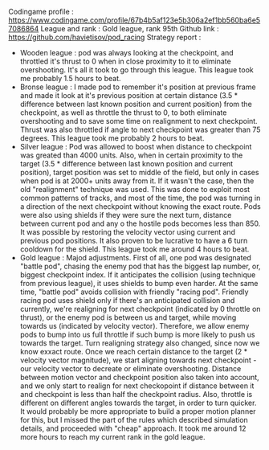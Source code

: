 Codingame profile : https://www.codingame.com/profile/67b4b5af123e5b306a2ef1bb560ba6e57086864
League and rank : Gold league, rank 95th
Github link : https://github.com/havietisov/pod_racing
Strategy report : 
 - Wooden league : pod was always looking at the checkpoint, and throttled it's thrust to 0 when in close proximity to it to eliminate overshooting. It's all it took to go through this league. This league took me probably 1.5 hours to beat. 
 - Bronse league : I made pod to remember it's position at previous frame and made it look at it's previous position at certain distance (3.5 * difference between last known position and current position) from the checkpoint, as well as throttle the thrust to 0, to both eliminate overshooting and to save some time on realignment to next checkpoint. Thrust was also throttled if angle to next checkpoint was greater than 75 degrees. This league took me probably 2 hours to beat. 
 - Silver league : Pod was allowed to boost when distance to checkpoint was greated than 4000 units. Also, when in certain proximity to the target (3.5 * difference between last known position and current position), target position was set to middle of the field, but only in cases when pod is at 2000+ units away from it. If it wasn't the case, then the old "realignment" technique was used. This was done to exploit most common patterns of tracks, and most of the time, the pod was turning in a direction of the next checkpoint without knowing the exact route. Pods were also using shields if they were sure the next turn, distance between current pod and any o the hostile pods becomes less than 850. It was possible by restoring the velocity vector using current and previous pod positions. It also proven to be lucrative to have a 6 turn cooldown for the shield. This league took me around 4 hours to beat. 
 - Gold league : Majod adjustments. First of all, one pod was designated "battle pod", chasing the enemy pod that has the biggest lap number, or, biggest checkpoint index. If it anticipates the collision (using technique from previous league), it uses shields to bump even harder. At the same time, "battle pod" avoids collision with friendly "racing pod". Friendly racing pod uses shield only if there's an anticipated collision and currently, we're realigning for next checkpoint (indicated by 0 throttle on thrust), or the enemy pod is between us and target, while moving towards us (indicated by velocity vector). Therefore, we allow enemy pods to bump into us full throttle if such bump is more likely to push us towards the target. Turn realigning strategy also changed, since now we know exxact route. Once we reach certain distance to the target (2 * velocity vector magnitude), we start aligning towards next checkpoint - our velocity vector to decreate or eliminate overshooting. Distance between motion vector and checkpoint position also taken into account, and we only start to realign for next checkopoint if distance between it and checkpoint is less than half the checkpoint radius. Also, throttle is different on different angles towards the target, in order to turn quicker. It would probably be more appropriate to build a proper motion planner for this, but I missed the part of the rules which described simulation details, and proceeded with "cheap" approach. It took me around 12 more hours to reach my current rank in the gold league. 
